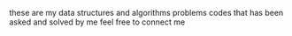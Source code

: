 these are my data structures and algorithms problems codes that has been asked and solved by me feel free to connect me
